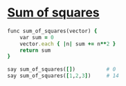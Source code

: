 [1]: https://rosettacode.org/wiki/Sum_of_squares

# [Sum of squares][1]

```ruby
func sum_of_squares(vector) {
    var sum = 0
    vector.each { |n| sum += n**2 }
    return sum
}
 
say sum_of_squares([])          # 0
say sum_of_squares([1,2,3])     # 14
```
